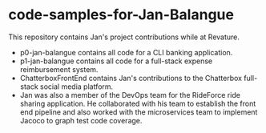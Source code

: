 # code-samples-for-Jan-Balangue
This repository contains Jan's project contributions while at Revature.
* p0-jan-balangue contains all code for a CLI banking application.
* p1-jan-balangue contains all code for a full-stack expense reimbursement system.
* ChatterboxFrontEnd contains Jan's contributions to the Chatterbox full-stack social media platform.
* Jan was also a member of the DevOps team for the RideForce ride sharing application. He collaborated with his team to establish the front end pipeline and also worked with the microservices team to implement Jacoco to graph test code coverage.
